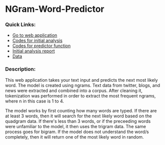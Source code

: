 # NGram-Word-Predictor

### Quick Links:
- [Go to web application](https://gian-atmaja.shinyapps.io/Word_Predict/)
- [Codes for initial analysis](https://github.com/Gianatmaja/NGram-Word-Predictor/blob/master/InitialAnalysis.R)
- [Codes for predictor function](https://github.com/Gianatmaja/NGram-Word-Predictor/blob/master/Predictor.R)
- [Initial analysis report](https://rpubs.com/Ga25/624781)
- [Data](https://d396qusza40orc.cloudfront.net/dsscapstone/dataset/Coursera-SwiftKey.zip)

### Description:
This web application takes your text input and predicts the next most likely word. The model is created using ngrams.
Text data from twitter, blogs, and news were extracted and combined into a corpus. After cleaning it, tokenization was 
performed in order to extract the most frequent ngrams, where n in this case is 1 to 4. 

The model works by first counting how many words are typed. If there are at least 3 words, then it will search for the
next likely word based on the quadgram data. If there's less than 3 words, or if the preceeding words were unfamiliar to
the model, it then uses the trigram data. The same process goes for bigram. If the model does not understand the word/s
completely, then it will return one of the most likely word in random.
